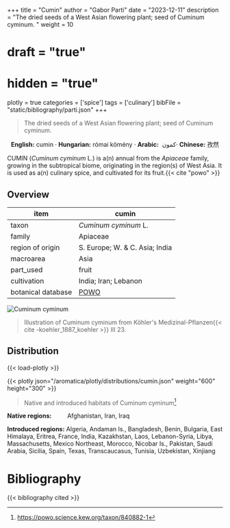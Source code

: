+++
title = "Cumin"
author = "Gabor Parti"
date = "2023-12-11"
description = "The dried seeds of a West Asian flowering plant; seed of Cuminum cyminum. "
weight = 10
# draft = "true"
# hidden = "true"
plotly = true
categories = ['spice']
tags = ['culinary']
bibFile = "static/bibliography/parti.json"
+++

>The dried seeds of a West Asian flowering plant; seed of Cuminum cyminum.  [<i class="fab fa-wikipedia-w"></i>](https://en.wikipedia.org/wiki/Cumin)

<center>

**English:** cumin · **Hungarian:** római kömény · **Arabic:** <span class="arabic-text" dir="rtl">كمون </span> · **Chinese:** <span class="traditional-chinese-text">孜然</span>

</center>

CUMIN (*Cuminum cyminum* L.) is a(n) annual from the *Apiaceae* family, growing in the subtropical biome, originating in the region(s) of West Asia. It is used as a(n) culinary spice, and cultivated for its fruit.{{< cite "powo" >}}

## Overview

|       item       |                       cumin                       |
|------------------|---------------------------------------------------|
|       taxon      |                *Cuminum cyminum* L.               |
|      family      |                      Apiaceae                     |
| region of origin |           S. Europe; W. & C. Asia; India          |
|     macroarea    |                        Asia                       |
|     part_used    |                       fruit                       |
|    cultivation   |                India; Iran; Lebanon               |
|botanical database|[POWO](https://powo.science.kew.org/taxon/840882-1)|

![Cuminum cyminum](/images/illustrations/cumin.png?width=40rem "Illustration of Cuminum cyminum from Köhler's Medizinal-Pflanzen")

>Illustration of Cuminum cyminum from Köhler's Medizinal-Pflanzen{{< cite -koehler_1887_koehler >}} III 23.

## Distribution

{{< load-plotly >}}

{{< plotly json="/aromatica/plotly/distributions/cumin.json" weight="600" height="300" >}}

>Native and introduced habitats of Cuminum cyminum[^powo]

[^powo]: https://powo.science.kew.org/taxon/840882-1

<p style="text-align:left;">

**Native regions:** &ensp; &ensp; &ensp; Afghanistan, Iran, Iraq

**Introduced regions:** Algeria, Andaman Is., Bangladesh, Benin, Bulgaria, East Himalaya, Eritrea, France, India, Kazakhstan, Laos, Lebanon-Syria, Libya, Massachusetts, Mexico Northeast, Morocco, Nicobar Is., Pakistan, Saudi Arabia, Sicilia, Spain, Texas, Transcaucasus, Tunisia, Uzbekistan, Xinjiang

</p>



# Bibliography

{{< bibliography cited >}}

